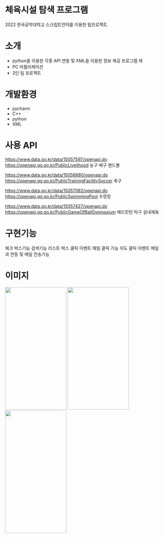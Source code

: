 # 체육시설 탐색 프로그램

 2022 한국공학대학교 스크립트언어를 이용한 텀프로젝트

# 소개
 - python을 이용한 각종 API 연동 및 XML을 이용한 정보 제공 프로그램 제
 - PC 어플리케이션
 - 2인 팀 프로젝트


# 개발환경
 - pycharm
 - C++
 - python
 - XML

# 사용 API

 https://www.data.go.kr/data/15057597/openapi.do
https://openapi.gg.go.kr/PublicLivelihood
농구 배구 핸드볼

 https://www.data.go.kr/data/15058880/openapi.do
https://openapi.gg.go.kr/PublicTrainingFacilitySoccer
축구

 https://www.data.go.kr/data/15057082/openapi.do
https://openapi.gg.go.kr/PublicSwimmingPool
수영장

 https://www.data.go.kr/data/15057427/openapi.do
https://openapi.gg.go.kr/PublicGameOfBallGymnasium
배드민턴 탁구 실내체육

# 구현기능

체크 박스기능
검색기능
리스트 박스 클릭 이벤트
메일 클릭 기능
지도 클릭 이벤트 
메일과 연동 및 메일 전송기능

 # 이미지 
<img src="https://github.com/doyoung930/scriptlang/assets/70666642/204aa55a-22c8-4769-aeca-8818772b31b5"  width="200" height="400"/>
<img src="https://github.com/doyoung930/scriptlang/assets/70666642/94ac8fba-67f4-49f6-9500-1f059c1865d6"  width="200" height="400"/>
<img src="https://github.com/doyoung930/scriptlang/assets/70666642/263343a9-9b39-441c-bc49-26169a13e96a"  width="200" height="400"/>





